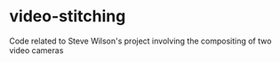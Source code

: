 # video-stitching
Code related to Steve Wilson's project involving the compositing of two video cameras
